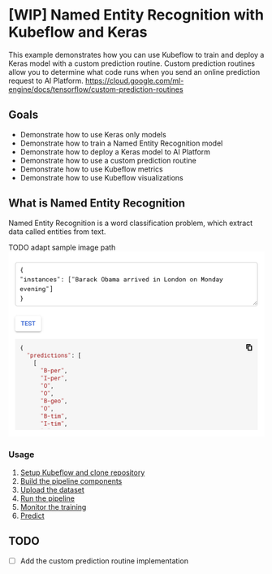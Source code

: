# [WIP] Named Entity Recognition with Kubeflow and Keras 

This example demonstrates how you can use Kubeflow to train and deploy a Keras model with a custom prediction routine. 
Custom prediction routines allow you to determine what code runs when you send an online prediction request to AI Platform.
https://cloud.google.com/ml-engine/docs/tensorflow/custom-prediction-routines

## Goals

* Demonstrate how to use Keras only models
* Demonstrate how to train a Named Entity Recognition model
* Demonstrate how to deploy a Keras model to AI Platform
* Demonstrate how to use a custom prediction routine
* Demonstrate how to use Kubeflow metrics
* Demonstrate how to use Kubeflow visualizations 

## What is Named Entity Recognition
Named Entity Recognition is a word classification problem, which extract data called entities from text.

TODO adapt sample image path
![ner sample](https://github.com/SaschaHeyer/Machine-Learning-Training/blob/master/documentation-files/ner.png?raw=true)

### Usage

1. [Setup Kubeflow and clone repository](documentation/step-1-setup.md)
1. [Build the pipeline components](documentation/step-2-build-components.md)
1. [Upload the dataset](documentation/step-3-upload-dataset.md)
1. [Run the pipeline](documentation/step-4-run-pipeline.md)
1. [Monitor the training](documentation/step-5-monitor-training.md)
1. [Predict](documentation/step-6-predictions.md)

## TODO
- [ ] Add the custom prediction routine implementation


